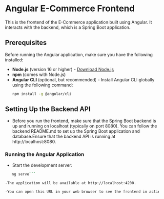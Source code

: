# Angular E-Commerce Frontend

This is the frontend of the E-Commerce application built using Angular. It interacts with the backend, which is a Spring Boot application.

## Prerequisites

Before running the Angular application, make sure you have the following installed:

- **Node.js** (version 16 or higher) - [Download Node.js](https://nodejs.org/)
- **npm** (comes with Node.js)
- **Angular CLI** (optional, but recommended) - Install Angular CLI globally using the following command:
  ```bash
  npm install -g @angular/cli
## Setting Up the Backend API
- Before you run the frontend, make sure that the Spring Boot backend is up and running on localhost (typically on port 8080). You can follow the backend README.md to set up the Spring Boot 
  application and database.Ensure that the backend API is running at http://localhost:8080.

### Running the Angular Application
- Start the development server:

```bash
   ng serve```

-The application will be available at http://localhost:4200.

-You can open this URL in your web browser to see the frontend in action. The Angular app will now make requests to the backend API running at http://localhost:8080.



